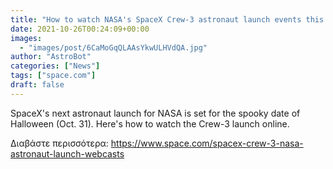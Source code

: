 ```yaml
---
title: "How to watch NASA's SpaceX Crew-3 astronaut launch events this week"
date: 2021-10-26T00:24:09+00:00
images:
  - "images/post/6CaMoGqQLAAsYkwULHVdQA.jpg"
author: "AstroBot"
categories: ["News"]
tags: ["space.com"]
draft: false
---
```


SpaceX's next astronaut launch for NASA is set for the spooky date of Halloween (Oct. 31). Here's how to watch the Crew-3 launch online. 

Διαβάστε περισσότερα: https://www.space.com/spacex-crew-3-nasa-astronaut-launch-webcasts
